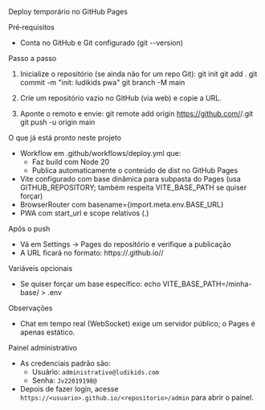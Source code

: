 Deploy temporário no GitHub Pages

Pré‑requisitos
- Conta no GitHub e Git configurado (git --version)

Passo a passo
1) Inicialize o repositório (se ainda não for um repo Git):
   git init
   git add .
   git commit -m "init: ludikids pwa"
   git branch -M main

2) Crie um repositório vazio no GitHub (via web) e copie a URL.

3) Aponte o remoto e envie:
   git remote add origin https://github.com/<usuario>/<repositorio>.git
   git push -u origin main

O que já está pronto neste projeto
- Workflow em .github/workflows/deploy.yml que:
  - Faz build com Node 20
  - Publica automaticamente o conteúdo de dist no GitHub Pages
- Vite configurado com base dinâmica para subpasta do Pages
  (usa GITHUB_REPOSITORY; também respeita VITE_BASE_PATH se quiser forçar)
- BrowserRouter com basename={import.meta.env.BASE_URL}
- PWA com start_url e scope relativos (.)

Após o push
- Vá em Settings → Pages do repositório e verifique a publicação
- A URL ficará no formato: https://<usuario>.github.io/<repositorio>/

Variáveis opcionais
- Se quiser forçar um base específico:
  echo VITE_BASE_PATH=/minha-base/ > .env

Observações
- Chat em tempo real (WebSocket) exige um servidor público; o Pages é apenas estático.

Painel administrativo
- As credenciais padrão são:
  - Usuário: `administrativo@ludikids.com`
  - Senha: `Jv22019198@`
- Depois de fazer login, acesse `https://<usuario>.github.io/<repositorio>/admin` para abrir o painel.

